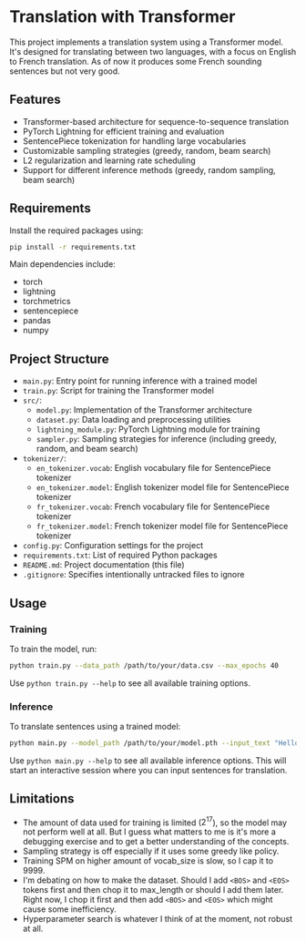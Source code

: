 # Translation with Transformer

This project implements a translation system using a Transformer model. It's designed for translating between two
languages, with a focus on English to French translation. As of now it produces some French sounding sentences but not very good.

## Features

- Transformer-based architecture for sequence-to-sequence translation
- PyTorch Lightning for efficient training and evaluation
- SentencePiece tokenization for handling large vocabularies
- Customizable sampling strategies (greedy, random, beam search)
- L2 regularization and learning rate scheduling
- Support for different inference methods (greedy, random sampling, beam search)

## Requirements

Install the required packages using:

```bash
pip install -r requirements.txt
```

Main dependencies include:

- torch
- lightning
- torchmetrics
- sentencepiece
- pandas
- numpy

## Project Structure

- `main.py`: Entry point for running inference with a trained model
- `train.py`: Script for training the Transformer model
- `src/`:
  - `model.py`: Implementation of the Transformer architecture
  - `dataset.py`: Data loading and preprocessing utilities
  - `lightning_module.py`: PyTorch Lightning module for training
  - `sampler.py`: Sampling strategies for inference (including greedy, random, and beam search)
- `tokenizer/`:
  - `en_tokenizer.vocab`: English vocabulary file for SentencePiece tokenizer
  - `en_tokenizer.model`: English tokenizer model file for SentencePiece tokenizer
  - `fr_tokenizer.vocab`: French vocabulary file for SentencePiece tokenizer
  - `fr_tokenizer.model`: French tokenizer model file for SentencePiece tokenizer
- `config.py`: Configuration settings for the project
- `requirements.txt`: List of required Python packages
- `README.md`: Project documentation (this file)
- `.gitignore`: Specifies intentionally untracked files to ignore

## Usage

### Training

To train the model, run:

```bash
python train.py --data_path /path/to/your/data.csv --max_epochs 40
```

Use `python train.py --help` to see all available training options.

### Inference

To translate sentences using a trained model:

```bash
python main.py --model_path /path/to/your/model.pth --input_text "Hello, how are you?"
```

Use `python main.py --help` to see all available inference options.
This will start an interactive session where you can input sentences for translation.

## Limitations

- The amount of data used for training is limited ($2^{17}$), so the model may not perform well at all.
But I guess what matters to
  me is it's more a debugging exercise and to get a better understanding of the concepts.
- Sampling strategy is off especially if it uses some greedy like policy.
- Training SPM on higher amount of vocab_size is slow, so I cap it to 9999.
- I'm debating on how to make the dataset. Should I add `<BOS>` and `<EOS>` tokens first and then chop it to max_length or should I add them later.
  Right now, I chop it first and then add `<BOS>` and `<EOS>` which might cause some inefficiency.
- Hyperparameter search is whatever I think of at the moment, not robust at all.
